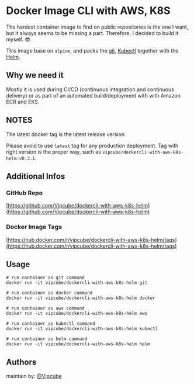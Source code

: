 # Docker Image CLI with AWS, K8S

The hardest container image to find on public repositories is the one I want, but it always seems to be missing a part.
Therefore, I decided to build it myself. :sunglasses:

This image base on `alpine`, and packs the [git](https://git-scm.com/), [Kubectl](https://kubernetes.io/docs/tasks/tools/) together with the [Helm](https://helm.sh/docs/intro/install/).

## Why we need it

Mostly it is used during CI/CD (continuous integration and continuous delivery) or as part of an automated build/deployment with with Amazon ECR and EKS.

## NOTES

The latest docker tag is the latest release version

Please avoid to use `latest` tag for any production deployment.
Tag with right version is the proper way, such as `vipcube/dockercli-with-aws-k8s-helm:v0.3.1`.

## Additional Infos

### GitHub Repo

[https://github.com/Vipcube/dockercli-with-aws-k8s-helm](https://github.com/Vipcube/dockercli-with-aws-k8s-helm)

### Docker Image Tags

[https://hub.docker.com/r/vipcube/dockercli-with-aws-k8s-helm/tags](https://hub.docker.com/r/vipcube/dockercli-with-aws-k8s-helm/tags)

## Usage

```shell
# run container as git command
docker run -it vipcube/dockercli-with-aws-k8s-helm git

# run container as docker command
docker run -it vipcube/dockercli-with-aws-k8s-helm docker

# run container as aws command
docker run -it vipcube/dockercli-with-aws-k8s-helm aws

# run container as kubectl command
docker run -it vipcube/dockercli-with-aws-k8s-helm kubectl

# run container as helm command
docker run -it vipcube/dockercli-with-aws-k8s-helm helm
```

## Authors

maintain by: [@Vipcube](https://github.com/Vipcube)
